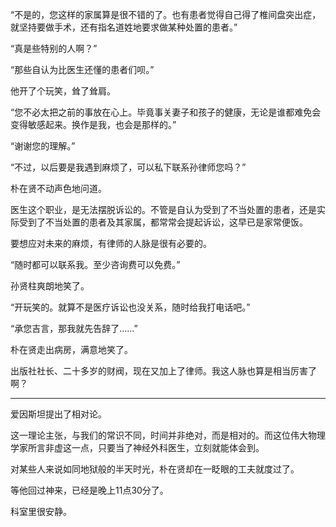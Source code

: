“不是的，您这样的家属算是很不错的了。也有患者觉得自己得了椎间盘突出症，就坚持要做手术，还有指名道姓地要求做某种处置的患者。”

“真是些特别的人啊？”

“那些自认为比医生还懂的患者们呗。”

他开了个玩笑，耸了耸肩。

“您不必太把之前的事放在心上。毕竟事关妻子和孩子的健康，无论是谁都难免会变得敏感起来。换作是我，也会是那样的。”

“谢谢您的理解。”

“不过，以后要是我遇到麻烦了，可以私下联系孙律师您吗？”

朴在贤不动声色地问道。

医生这个职业，是无法摆脱诉讼的。不管是自认为受到了不当处置的患者，还是实际受到了不当处置的患者及其家属，都常常会提起诉讼，这早已是家常便饭。

要想应对未来的麻烦，有律师的人脉是很有必要的。

“随时都可以联系我。至少咨询费可以免费。”

孙贤柱爽朗地笑了。

“开玩笑的。就算不是医疗诉讼也没关系，随时给我打电话吧。”

“承您吉言，那我就先告辞了……”

朴在贤走出病房，满意地笑了。

出版社社长、二十多岁的财阀，现在又加上了律师。我这人脉也算是相当厉害了啊？

***

爱因斯坦提出了相对论。

这一理论主张，与我们的常识不同，时间并非绝对，而是相对的。而这位伟大物理学家所言非虚这一点，只要当了神经外科医生，立刻就能体会到。

对某些人来说如同地狱般的半天时光，朴在贤却在一眨眼的工夫就度过了。

等他回过神来，已经是晚上11点30分了。

科室里很安静。